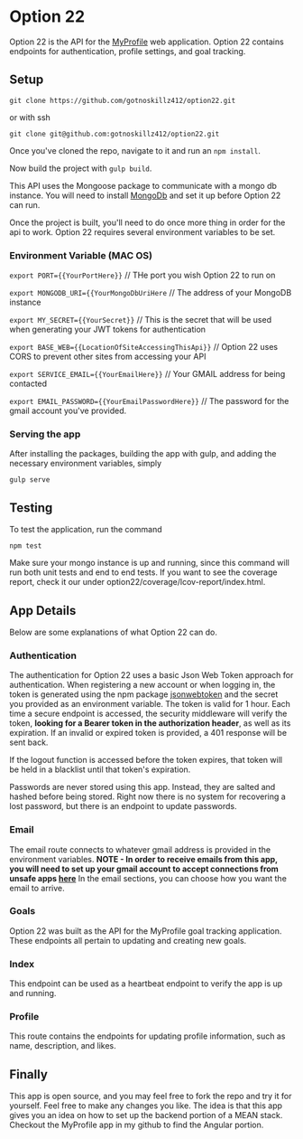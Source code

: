# Option 22

Option 22 is the API for the [MyProfile](https://github.com/gotnoskillz412/myProfile) web application. Option 22 contains endpoints for authentication, profile settings, and goal tracking.

## Setup 

`git clone https://github.com/gotnoskillz412/option22.git`

or with ssh

`git clone git@github.com:gotnoskillz412/option22.git`

Once you've cloned the repo, navigate to it and run an `npm install`.

Now build the project with `gulp build`.

This API uses the Mongoose package to communicate with a mongo db instance.  You will need to install [MongoDb](https://www.mongodb.com/download-center#atlas) and set it up before Option 22 can run.

Once the project is built, you'll need to do once more thing in order for the api to work.  Option 22 requires several environment variables to be set.  

### Environment Variable (MAC OS)
`export PORT={{YourPortHere}}` // THe port you wish Option 22 to run on

`export MONGODB_URI={{YourMongoDbUriHere` // The address of your MongoDB instance

`export MY_SECRET={{YourSecret}}` // This is the secret that will be used when generating your JWT tokens for authentication

`export BASE_WEB={{LocationOfSiteAccessingThisApi}}` // Option 22 uses CORS to prevent other sites from accessing your API

`export SERVICE_EMAIL={{YourEmailHere}}` // Your GMAIL address for being contacted

`export EMAIL_PASSWORD={{YourEmailPasswordHere}}` // The password for the gmail account you've provided.

### Serving the app
After installing the packages, building the app with gulp, and adding the necessary environment variables, simply

`gulp serve`

## Testing
To test the application, run the command

`npm test`

Make sure your mongo instance is up and running, since this command will run both unit tests and end to end tests.  If you want to see the coverage report, check it our under option22/coverage/lcov-report/index.html.

## App Details

Below are some explanations of what Option 22 can do.

### Authentication

The authentication for Option 22 uses a basic Json Web Token approach for authentication.  When registering a new account or when logging in, the token is generated using the npm package [jsonwebtoken](https://www.npmjs.com/package/jsonwebtoken) and the secret you provided as an environment variable.  The token is valid for 1 hour.  Each time a secure endpoint is accessed, the security middleware will verify the token, **looking for a Bearer token in the authorization header**, as well as its expiration.  If an invalid or expired token is provided, a 401 response will be sent back.

If the logout function is accessed before the token expires, that token will be held in a blacklist until that token's expiration.

Passwords are never stored using this app.  Instead, they are salted and hashed before being stored.  Right now there is no system for recovering a lost password, but there is an endpoint to update passwords.

### Email
The email route connects to whatever gmail address is provided in the environment variables.  **NOTE - In order to receive emails from this app, you will need to set up your gmail account to accept connections from unsafe apps [here](https://myaccount.google.com/lesssecureapps?pli=1)**  In the email sections, you can choose how you want the email to arrive.

### Goals
Option 22 was built as the API for the MyProfile goal tracking application.  These endpoints all pertain to updating and creating new goals.  

### Index 
This endpoint can be used as a heartbeat endpoint to verify the app is up and running.

### Profile
This route contains the endpoints for updating profile information, such as name, description, and likes.

## Finally
This app is open source, and you may feel free to fork the repo and try it for yourself.  Feel free to make any changes you like.  The idea is that this app gives you an idea on how to set up the backend portion of a MEAN stack.  Checkout the MyProfile app in my github to find the Angular portion.

